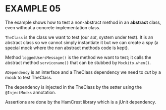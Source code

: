 EXAMPLE 05
==========

The example shows how to test a non-abstract method in an **abstract** class, even without a concrete implementation class.

`TheClass` is the class we want to test (our *sut*, system under test). It is an abstract class
so we cannot simply instantiate it but we can create a spy (a special mock where the non abstract methods code is kept).

Method `loggedUsersMessage()` is the method we want to test; it calls the abstract method `servicename()` 
that can be stubbed by `Mockito.when()`.

`ADependency` is an interface and a TheClass dependency we need to *cut* by a mock to test TheClass.

The dependency is injected in the TheClass by the setter using the `@InjectMocks` annotation.

Assertions are done by the HamCrest library which is a jUnit dependency.
